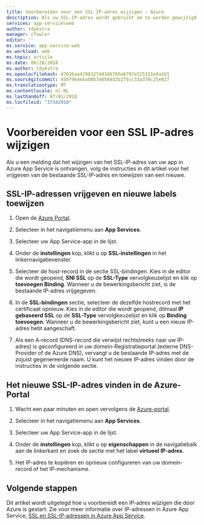 ```yaml
---
title: Voorbereiden voor een SSL IP-adres wijzigen - Azure
description: Als uw SSL-IP-adres wordt gebruikt om te worden gewijzigd, leert u wat te doen zodat uw app blijft gewoon werken na de wijziging.
services: app-service\web
author: tdykstra
manager: cfowler
editor: ''
ms.service: app-service-web
ms.workload: web
ms.topic: article
ms.date: 06/28/2018
ms.author: tdykstra
ms.openlocfilehash: 47626ae4298327d4166705e8797e525331e8a3d1
ms.sourcegitcommit: 4597964eba08b7e0584d2b275cc33a370c25e027
ms.translationtype: MT
ms.contentlocale: nl-NL
ms.lasthandoff: 07/02/2018
ms.locfileid: "37342918"
---
```

# <a name="how-to-prepare-for-an-ssl-ip-address-change"></a>Voorbereiden voor een SSL IP-adres wijzigen

Als u een melding dat het wijzigen van het SSL-IP-adres van uw app in Azure App Service is ontvangen, volg de instructies in dit artikel voor het vrijgeven van de bestaande SSL-IP-adres en toewijzen van een nieuwe.

## <a name="release-ssl-ip-addresses-and-assign-new-ones"></a>SSL-IP-adressen vrijgeven en nieuwe labels toewijzen

1.  Open de [Azure Portal](https://portal.azure.com).

2.  Selecteer in het navigatiemenu aan **App Services**.

3.  Selecteer uw App Service-app in de lijst.

4.  Onder de **instellingen** kop, klikt u op **SSL-instellingen** in het linkernavigatievenster.

5. Selecteer de host-record in de sectie SSL-bindingen. Kies in de editor die wordt geopend, **SNI SSL** op de **SSL-Type** vervolgkeuzelijst en klik op **toevoegen Binding**. Wanneer u de bewerkingsbericht ziet, is de bestaande IP-adres vrijgegeven.

6.  In de **SSL-bindingen** sectie, selecteer de dezelfde hostrecord met het certificaat opnieuw. Kies in de editor die wordt geopend, ditmaal **IP gebaseerd SSL** op de **SSL-Type** vervolgkeuzelijst en klik op **Binding toevoegen**. Wanneer u de bewerkingsbericht ziet, kunt u een nieuw IP-adres hebt aangeschaft.

7.  Als een A-record (DNS-record die verwijst rechtstreeks naar uw IP-adres) is geconfigureerd in uw domein-Registratieportal (externe DNS-Provider of de Azure DNS), vervangt u de bestaande IP-adres met de zojuist gegenereerde naam. U kunt het nieuwe IP-adres vinden door de instructies in de volgende sectie.

## <a name="find-the-new-ssl-ip-address-in-the-azure-portal"></a>Het nieuwe SSL-IP-adres vinden in de Azure-Portal

1.  Wacht een paar minuten en open vervolgens de [Azure-portal](https://portal.azure.com).

2.  Selecteer in het navigatiemenu aan **App Services**.

3.  Selecteer uw App Service-app in de lijst.

4.  Onder de **instellingen** kop, klikt u op **eigenschappen** in de navigatiebalk aan de linkerkant en zoek de sectie met het label **virtueel IP-adres**.

5. Het IP-adres te kopiëren en opnieuw configureren van uw domein-record of het IP-mechanisme.

## <a name="next-steps"></a>Volgende stappen

Dit artikel wordt uitgelegd hoe u voorbereidt een IP-adres wijzigen die door Azure is gestart. Zie voor meer informatie over IP-adressen in Azure App Service, [SSL en SSL-IP-adressen in Azure App Service](app-service-ip-addresses.md).
